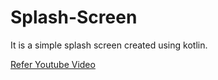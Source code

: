 # Splash-Screen

It is a simple splash screen created using kotlin.

[Refer Youtube Video](https://youtu.be/bRusWAEn5GA)
